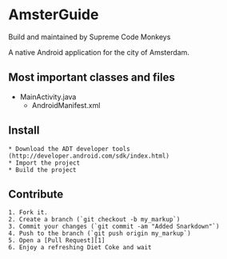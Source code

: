 AmsterGuide
=========
Build and maintained by Supreme Code Monkeys

A native Android application for the city of Amsterdam.


Most important classes and files
----------------------
  * MainActivity.java
	* AndroidManifest.xml

Install
-------
	* Download the ADT developer tools (http://developer.android.com/sdk/index.html)
	* Import the project
	* Build the project

Contribute
----------
	1. Fork it.
	2. Create a branch (`git checkout -b my_markup`)
	3. Commit your changes (`git commit -am "Added Snarkdown"`)
	4. Push to the branch (`git push origin my_markup`)
	5. Open a [Pull Request][1]
	6. Enjoy a refreshing Diet Coke and wait
